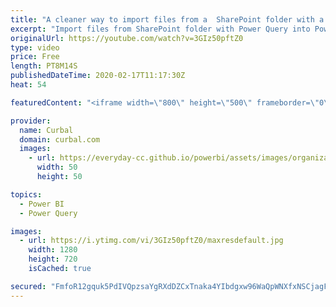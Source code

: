```yaml
---
title: "A cleaner way to import files from a  SharePoint folder with a Power Query function"
excerpt: "Import files from SharePoint folder with Power Query into Power BI In today's video, I am going to show you how to import files that are stored in a SharePoint folder or library in Power BI using Power Query.   To do that we will create a function that cleans a typical file and then reuse that function"
originalUrl: https://youtube.com/watch?v=3GIz50pftZ0
type: video
price: Free
length: PT8M14S
publishedDateTime: 2020-02-17T11:17:30Z
heat: 54

featuredContent: "<iframe width=\"800\" height=\"500\" frameborder=\"0\" src=\"https://www.youtube.com/embed/3GIz50pftZ0\" allow=\"accelerometer; autoplay; encrypted-media; gyroscope; picture-in-picture\" allowfullscreen></iframe>"

provider:
  name: Curbal
  domain: curbal.com
  images:
    - url: https://everyday-cc.github.io/powerbi/assets/images/organizations/curbal.com-50x50.jpg
      width: 50
      height: 50

topics:
  - Power BI
  - Power Query

images:
  - url: https://i.ytimg.com/vi/3GIz50pftZ0/maxresdefault.jpg
    width: 1280
    height: 720
    isCached: true

secured: "FmfoR12gquk5PdIVQpzsaYgRXdDZCxTnaka4YIbdgxw96WaQpWNXfxNSCjagF4EXB4lO3ar4ZtTYpTondNe3c6vX50kvT+9ax+PwlFx67fRf6wBStdiHngrE+mmnwsPUSXIvNbW40VXtkPtIhmnzjbjWGxDJQpORr90DCXUXsyRM+9jdFhUJUVkWYvbQHWTlBkYTzSKI+UoLxr+sprjYjn6cJNb9+cJquwH5ijru9iOxpx20rDQHi5GkAmfKCwX4UHeD5b2+lz26naCI88hOptZjdn6eFCg6egXzP75H42wcgZ69oUdpsCBCB+VJRaxf+WkV7gHqQ3zrCPqdLmgGETMQFe8gAMBt/skVdQldPpcOlDNT2FMkW8C5uROUducseRJmW4dBO3l1I8v5k2xjQ5c8F5wwffo4Pg9ilUIoZKc=;4kDpfPs4bTI816PKVs2vgw=="
---
```


